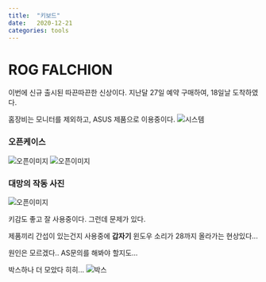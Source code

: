 ```yaml
---
title:  "키보드"
date:   2020-12-21
categories: tools
---
```


# ROG FALCHION
이번에 신규 출시된 따끈따끈한 신상이다.
지난달 27일 예약 구매하여, 18일날 도착하였다.

홈장비는 모니터를 제외하고, ASUS 제품으로 이용중이다.
![시스템](https://redbean88.github.io/img/system.jpg)

### 오픈케이스
![오픈이미지](https://redbean88.github.io/img/case_1.jpg)
![오픈이미지](https://redbean88.github.io/img/case.jpg)

### 대망의 작동 사진
![오픈이미지](https://redbean88.github.io/img/keyboard.jpg)

키감도 좋고 잘 사용중이다. 그런데 문제가 있다.

제품끼리 간섭이 있는건지 사용중에 __갑자기__ 윈도우 소리가 28까지 올라가는 현상있다...

원인은 모르겠다.. AS문의를 해봐야 할지도...

박스하나 더 모았다 히히...
![박스](https://redbean88.github.io/img/boxes.jpg)
